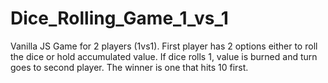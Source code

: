 # Dice_Rolling_Game_1_vs_1
 Vanilla JS Game for 2 players (1vs1). First player has 2 options either to roll the dice or hold accumulated value. If dice rolls 1, value is burned and turn goes to second player. The winner is one that hits 10 first.
